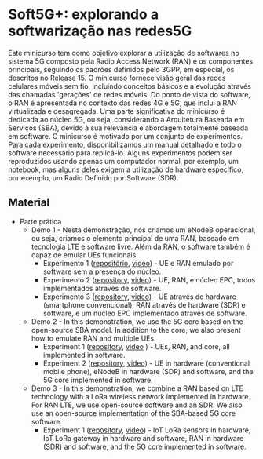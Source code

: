 # Soft5G+: explorando a softwarização nas redes5G

Este minicurso tem como objetivo explorar a utilização de softwares no sistema 5G composto pela Radio Access Network (RAN) e os componentes principais, seguindo os padrões definidos pelo 3GPP, em especial, os descritos no Release 15. O minicurso fornece visão geral das redes celulares móveis sem fio, incluindo conceitos básicos e a evolução através das chamadas 'gerações' de redes móveis. Do ponto de vista do software, o RAN é apresentada no contexto das redes 4G e 5G, que inclui a RAN virtualizada e desagregada. Uma parte significativa do minicurso é dedicada ao núcleo 5G, ou seja, considerando a Arquitetura Baseada em Serviços (SBA), devido à sua relevância e abordagem totalmente baseada em software. O minicurso é motivado por um conjunto de experimentos. Para cada experimento, disponibilizamos um manual detalhado e todo o software necessário para replicá-lo. Alguns experimentos podem ser reproduzidos usando apenas um computador normal, por exemplo, um notebook, mas alguns deles exigem a utilização de hardware específico, por exemplo, um Rádio Definido por Software (SDR).

## Material
<!-- * [Article](https://arxiv.org/abs/2006.10409) -->
* Parte prática
  * Demo 1 - Nesta demonstração, nós criamos um eNodeB operacional, ou seja, criamos o elemento principal de uma RAN, baseado em tecnologia LTE e software livre. Além da RAN, o software também é capaz de emular UEs funcionais.
    * Experimento 1 ([repositório](https://github.com/LABORA-INF-UFG/SBRC2020-Minicurso3-Demo1-Exp1 "Demo 1 - Experiment 1"), [video](https://youtu.be/puIOD6nQ3j0)) - UE e RAN emulado por software sem a presença do núcleo.
    * Experimento 2 ([repository](https://github.com/LABORA-INF-UFG/SBRC2020-Minicurso3-Demo1-Exp2 "Demo 1 - Experiment 2"), [video](https://youtu.be/X9qrC_dEL6g)) - UE, RAN, e núcleo EPC, todos implementados através de software.
    * Experimento 3 ([repository](https://github.com/LABORA-INF-UFG/SBRC2020-Minicurso3-Demo1-Exp3 "Demo 1 - Experiment 3"), [video](https://youtu.be/RxZBPlvrYng)) - UE através de hardware (smartphone convencional), RAN através de hardware (SDR) e software, e um núcleo EPC implementado através de software.
  * Demo 2 - In this demonstration, we use the 5G core based on the open-source SBA model. In addition to the core, we also present how to emulate RAN and multiple UEs.
    * Experiment 1 ([repository](https://github.com/LABORA-INF-UFG/SBRC2020-Minicurso3-Demo2-Exp1 "Demo 2 - Experiment 1"), [video](https://youtu.be/ZZZ8UjgyWn4) ) - UEs, RAN, and core, all implemented in software.
    * Experiment 2 ([repository](https://github.com/LABORA-INF-UFG/SBRC2020-Minicurso3-Demo2-Exp2 "Demo 2 - Experiment 2"), [video](https://youtu.be/ph1dZNrduOU)) - UE in hardware (conventional mobile phone), eNodeB in hardware (SDR) and software, and the 5G core implemented in software.
  * Demo 3 - In this demonstration, we combine a RAN based on LTE technology with a LoRa wireless network implemented in hardware. For RAN LTE, we use open-source software and an SDR. We also use an open-source implementation of the SBA-based 5G core software.
    * Experiment 1 ([repository](https://github.com/LABORA-INF-UFG/SBRC2020-Minicurso3-Demo3-Exp1 "Demo 3 - Experiment 1"), [video](https://youtu.be/nJpO95LuxLU)) - IoT LoRa sensors in hardware, IoT LoRa gateway in hardware and software, RAN in hardware (SDR) and software, and the 5G core implemented in software.
